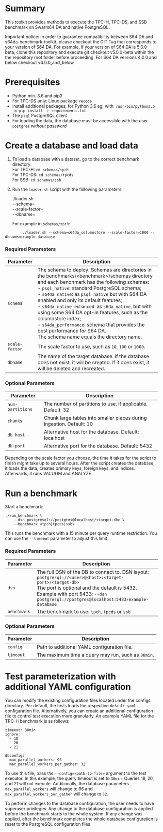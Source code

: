 # Summary

This toolkit provides methods to execute the TPC-H, TPC-DS, and SSB benchmark on
Swarm64 DA and native PostgreSQL.

Important notice: In order to guarantee compatibility between S64 DA and s64da-benchmark-toolkit, please checkout the GIT Tag that corresponds to your version of S64 DA. For example, if your version of S64 DA is 5.0.0-beta, clone this repository and execute git checkout v5.0.0-beta within the the repository root folder before proceeding. For S64 DA versions 4.0.0 and below checkout v4.0.0_and_below

# Prerequisites

- Python min. 3.6 and pip3
- For TPC-DS only: Linux package `recode`
- Install additional packages, for Python 3.6 eg. with: `/usr/bin/python3.6 -m pip install -r requirements.txt`
- The `psql` PostgreSQL client
- For loading the data, the database must be accessible with the user
  `postgres` *without password*


# Create a database and load data

1. To load a database with a dataset, go to the correct benchmark directory:\
   For TPC-H: `cd schemas/tpch`\
   For TPC-DS: `cd schemas/tpcds`\
   For SSB: `cd schemas/ssb`

2. Run the `loader.sh` script with the following parameters:

    ./loader.sh \
        --schema=<schema-to-deploy> \
        --scale-factor=<scale-factor-to-use> \
        --dbname=<target-db>
  
    For example in `schemas/tpch`:
```
        ./loader.sh --schema=s64da_columnstore --scale-factor=1000 --dbname=example-database
```
  
### Required Parameters

   | Parameter      | Description                                            |
   | -------------- | ------------------------------------------------------ |
   | `schema`       | The schema to deploy. Schemas are directories in the benchmarks/\<benchmark\>/schemas directory and each benchmark has the following schemas: <br> - `psql_native`: standard PostgreSQL schema;<br> - `s64da_native`: as `psql_native` but with S64 DA enabled and only its default features;<br> - `s64da_native_enhanced`: as `s6da_native`, but with using some S64 DA opt-in features, such as the columnstore index; <br> - `s64da_performance`: schema that provides the best performance for S64 DA. <br>The schema name equals the directory name. |
   | `scale-factor` | The scale factor to use, such as `10`, `100` or `1000`.      |
   | `dbname`       | The name of the target database. If the database does not exist, it will be created. If it does exist, it will be deleted and recreated.    |

### Optional Parameters

   | Parameter       | Description                                           |
   | ---------------- | ---------------------------------------------------- |
   | `num-partitions` | The number of partitions to use, if applicable. Default: 32 |
   | `chunks`         | Chunk large tables into smaller pieces during ingestion. Default: 10 |
   | `db-host`        | Alternative host for the database. Default: localhost |
   | `db-port`        | Alternative port for the database. Default: 5432|

   Depending on the scale factor you choose, the time it takes for the script
   to finish might take up to several hours. After the script creates the
   database, it loads the data, creates primary keys, foreign keys, and
   indices. Afterwards, it runs VACUUM and ANALYZE.


# Run a benchmark

Start a benchmark:

    ./run_benchmark \
        --dsn postgresql://postgres@localhost/<target-db> \
        --benchmark <tpch|tpcds|ssb>

This runs the benchmark with a 15 minute per query runtime restriction. You can
use the `--timeout` parameter to adjust this limit.

### Required Parameters

| Parameter   | Description                                     |
| ----------- | ----------------------------------------------- |
| `dsn`       | The full DSN of the DB to connect to. DSN layout: <br> ``postgresql://<user>@<host>:<target-port>/<target-db>`` <br> The port is optional and the default is 5432.<br> Example with port 5433: ``--dsn postgresql://postgres@localhost:5433/example-database``|
| `benchmark` | The benchmark to use: `tpch`, `tpcds` or `ssb`        |

### Optional Parameters

| Parameter  | Description                                        |
| ---------- | -------------------------------------------------- |
| `config`   | Path to additional YAML configuration file.        |
| `timeout`  | The maximum time a query may run, such as `30min`. |


# Test parameterization with additional YAML configuration

You can modify the existing configuration files located under the configs
directory. Per default, the tests loads the respective `default.yaml` 
configuration file.
Alternatively, you can create an additional configuration file to control 
test execution more granularly. An example YAML file for the TPC-H benchmark 
is as follows:

    timeout: 30min
    ignore:
      - 18
      - 20
      - 21

    dbconfig:
      max_parallel_workers: 96
      max_parallel_workers_per_gather: 32

To use this file, pass the `--config=<path-to-file>` argument to the test
executor. In this example, the query timeout is set to `30min`. Queries 18, 20,
and 21 will not execute. Additionally, the database parameters
`max_parallel_workers` will change to 96 and `max_parallel_workers_per_gather`
will change to `32`.

To perform changes to the database configuration, the user needs to have superuser
privileges. Any change to the database configuration is applied before
the benchmark starts to the whole system. If any change was applied, after the benchmark completes the whole database
configuration is reset to the PostgreSQL configuration files.
